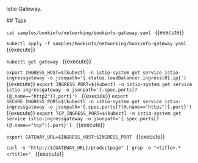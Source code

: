 Istio Gateway.

## Task

`cat samples/bookinfo/networking/bookinfo-gateway.yaml ` {{execute}}

`kubectl apply -f samples/bookinfo/networking/bookinfo-gateway.yaml ` {{execute}}

`kubectl get gateway ` {{execute}}

`export INGRESS_HOST=$(kubectl -n istio-system get service istio-ingressgateway -o jsonpath='{.status.loadBalancer.ingress[0].ip}') ` {{execute}}
`export INGRESS_PORT=$(kubectl -n istio-system get service istio-ingressgateway -o jsonpath='{.spec.ports[?(@.name=="http2")].port}') ` {{execute}}
`export SECURE_INGRESS_PORT=$(kubectl -n istio-system get service istio-ingressgateway -o jsonpath='{.spec.ports[?(@.name=="https")].port}') ` {{execute}}
`export TCP_INGRESS_PORT=$(kubectl -n istio-system get service istio-ingressgateway -o jsonpath='{.spec.ports[?(@.name=="tcp")].port}') ` {{execute}}

`export GATEWAY_URL=$INGRESS_HOST:$INGRESS_PORT ` {{execute}}

`curl -s "http://${GATEWAY_URL}/productpage" | grep -o "<title>.*</title>" ` {{execute}}
